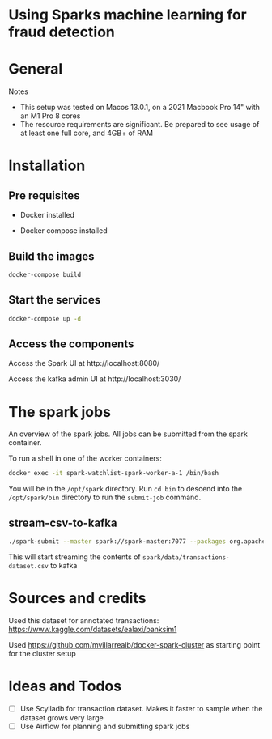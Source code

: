 # Using Sparks machine learning for fraud detection

# General
Notes
- This setup was tested on Macos 13.0.1, on a 2021 Macbook Pro 14" with an M1 Pro 8 cores
- The resource requirements are significant. Be prepared to see usage of at least one full core, and 4GB+ of RAM

# Installation

## Pre requisites

* Docker installed

* Docker compose  installed

## Build the images


```sh
docker-compose build
```

## Start the services

```sh
docker-compose up -d
```

## Access the components

Access the Spark UI at http://localhost:8080/

Access the kafka admin UI at http://localhost:3030/


# The spark jobs

An overview of the spark jobs. All jobs can be submitted from the spark container.

To run a shell in one of the worker containers:
```sh
docker exec -it spark-watchlist-spark-worker-a-1 /bin/bash
```
You will be in the `/opt/spark` directory. Run `cd bin` to descend into the `/opt/spark/bin` directory to run the `submit-job` command.

## stream-csv-to-kafka

```sh
./spark-submit --master spark://spark-master:7077 --packages org.apache.spark:spark-sql-kafka-0-10_2.12:3.5.0 --driver-memory 1G --executor-memory 1G /opt/spark-apps/stream-csv-to-kafka.py
```

This will start streaming the contents of `spark/data/transactions-dataset.csv` to kafka

# Sources and credits

Used this dataset for annotated transactions: https://www.kaggle.com/datasets/ealaxi/banksim1

Used https://github.com/mvillarrealb/docker-spark-cluster as starting point for the cluster setup

# Ideas and Todos

- [ ] Use Scylladb for transaction dataset. Makes it faster to sample when the dataset grows very large
- [ ] Use Airflow for planning and submitting spark jobs
